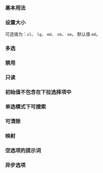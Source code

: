 <script setup>
import BaseExample from "../../examples/select/base.vue"
import BaseExampleCode from "../../examples/select/base.vue?raw"

import SizeExample from "../../examples/select/size.vue"
import SizeExampleCode from "../../examples/select/size.vue?raw"

import MultipleExample from "../../examples/select/multiple.vue"
import MultipleExampleCode from "../../examples/select/multiple.vue?raw"

import DisabledExample from "../../examples/select/disabled.vue"
import DisabledExampleCode from "../../examples/select/disabled.vue?raw"

import ReadonlyExample from "../../examples/select/readonly.vue"
import ReadonlyExampleCode from "../../examples/select/readonly.vue?raw"

import InitOptionExample from "../../examples/select/init-option.vue"
import InitOptionExampleCode from "../../examples/select/init-option.vue?raw"

import SearchExample from "../../examples/select/search.vue"
import SearchExampleCode from "../../examples/select/search.vue?raw"

import ClearExample from "../../examples/select/clear.vue"
import ClearExampleCode from "../../examples/select/clear.vue?raw"

import OptionKeyExample from "../../examples/select/option-key.vue"
import OptionKeyExampleCode from "../../examples/select/option-key.vue?raw"

import EmptyPlaceholderExample from "../../examples/select/empty-placeholder.vue"
import EmptyPlaceholderExampleCode from "../../examples/select/empty-placeholder.vue?raw"

import AsyncOptionsExample from "../../examples/select/async-options.vue"
import AsyncOptionsExampleCode from "../../examples/select/async-options.vue?raw"
</script>

### 基本用法

<ExamplePreview :code="BaseExampleCode">
  <BaseExample />
</ExamplePreview>

### 设置大小

可选值为：`xl`、 `lg`、 `md`、 `sm`、 `xm`， 默认值 `md`。

<ExamplePreview :code="SizeExampleCode">
  <SizeExample />
</ExamplePreview>

### 多选

<ExamplePreview :code="MultipleExampleCode">
  <MultipleExample />
</ExamplePreview>

### 禁用

<ExamplePreview :code="DisabledExampleCode">
  <DisabledExample />
</ExamplePreview>

### 只读

<ExamplePreview :code="ReadonlyExampleCode">
  <ReadonlyExample />
</ExamplePreview>

### 初始值不包含在下拉选择项中

<ExamplePreview :code="InitOptionExampleCode">
  <InitOptionExample />
</ExamplePreview>

### 单选模式下可搜索

<ExamplePreview :code="SearchExampleCode">
  <SearchExample />
</ExamplePreview>

### 可清除

<ExamplePreview :code="ClearExampleCode">
  <ClearExample />
</ExamplePreview>

### 映射

<ExamplePreview :code="OptionKeyExampleCode">
  <OptionKeyExample />
</ExamplePreview>

### 空选项的提示词

<ExamplePreview :code="EmptyPlaceholderExampleCode">
  <EmptyPlaceholderExample />
</ExamplePreview>

### 异步选项

<ExamplePreview :code="AsyncOptionsExampleCode">
  <AsyncOptionsExample />
</ExamplePreview>

